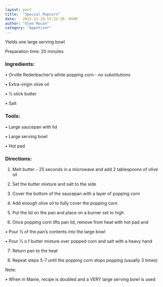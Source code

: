 ```yaml
---
layout: post
title:  "Special Popcorn"
date:   2015-12-18 15:52:20 -0500
author: "Glen Macon"
category: "Appetizer"
---
```

Yields one large serving bowl 

Preparation time: 20 minutes

### Ingredients:

• Orville Redenbacher’s white popping corn - no substitutions

• Extra-virgin olive oil

• 1⁄2 stick butter

• Salt

### Tools:

• Large saucepan with lid

• Large serving bowl

• Hot pad

### Directions:

1. Melt butter - 25 seconds in a microwave and add 2 tablespoons of olive oil

2. Set the butter mixture and salt to the side

3. Cover the bottom of the saucepan with a layer of popping corn

4. Add enough olive oil to fully cover the popping corn

5. Put the lid on the pan and place on a burner set to high

6. Once popping corn lifts pan lid, remove from heat with hot pad and

• Pour 1⁄2 of the pan’s contents into the large bowl

• Pour 1⁄3 o f butter mixture over popped corn and salt with a heavy hand

7. Return pan to the heat

8. Repeat steps 5-7 until the popping corn stops popping (usually 3 times)

Note:

• When in Maine, recipe is doubled and a VERY large serving bowl is used
